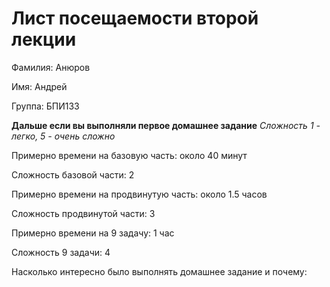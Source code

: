 # Лист посещаемости второй лекции

Фамилия: Анюров

Имя: Андрей

Группа: БПИ133

**Дальше если вы выполняли первое домашнее задание**
*Сложность 1 - легко, 5 - очень сложно*

Примерно времени на базовую часть: около 40 минут

Сложность базовой части: 2

Примерно времени на продвинутую часть: около 1.5 часов

Сложность продвинутой части: 3

Примерно времени на 9 задачу: 1 час

Сложность 9 задачи: 4

Насколько интересно было выполнять домашнее задание и почему:
